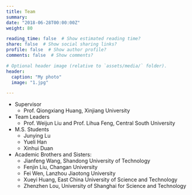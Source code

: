 ```yaml
---
title: Team
summary: 
date: "2018-06-28T00:00:00Z"
weight: 80

reading_time: false  # Show estimated reading time?
share: false  # Show social sharing links?
profile: false  # Show author profile?
comments: false  # Show comments?

# Optional header image (relative to `assets/media/` folder).
header:
  caption: "My photo"
  image: "1.jpg"

---
```

- Supervisor 
  - Prof. Qiongxiang Huang, Xinjiang University
- Team Leaders
  - Prof. Weijun Liu and Prof. Lihua Feng, Central South University
- M.S. Students 
  - Junying Lu
  - Yueli Han
  - Xinhui Duan
- Academic Brothers and Sisters: 
  - Jianfeng Wang, Shandong University of Technology
  - Fenjin Liu, Changan University
  - Fei Wen, Lanzhou Jiaotong University
  - Xueyi Huang, East China University of Science and Technology
  - Zhenzhen Lou, University of Shanghai for Science and Technology
